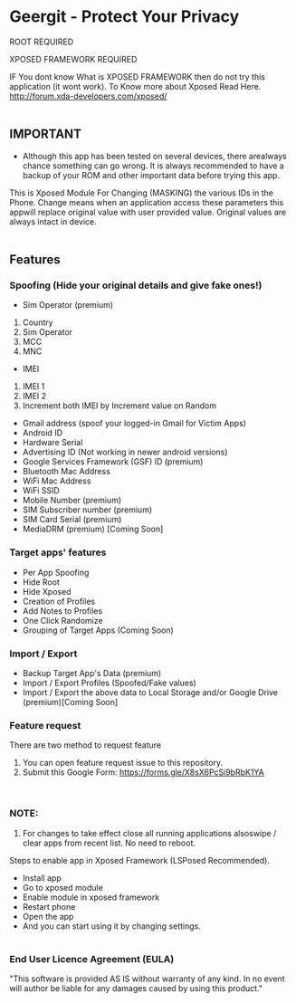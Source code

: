 # Geergit - Protect Your Privacy

ROOT REQUIRED

XPOSED FRAMEWORK REQUIRED

IF You dont know What is XPOSED FRAMEWORK then do not try this application (it wont work).
To Know more about Xposed Read Here.
http://forum.xda-developers.com/xposed/
<br/><br/>

## IMPORTANT

- Although this app has been tested on several devices, there arealways chance something can go wrong. It is always recommended to have a backup of your ROM and other important data before trying this app.

This is Xposed Module For Changing (MASKING) the various IDs in the Phone.
Change means when an application access these parameters this appwill replace original value with user provided value. Original values are always intact in device.
<br/><br/>

## Features

### Spoofing (Hide your original details and give fake ones!)

- Sim Operator (premium)

1. Country
2. Sim Operator
3. MCC
4. MNC

- IMEI

1. IMEI 1
2. IMEI 2
3. Increment both IMEI by Increment value on Random

- Gmail address (spoof your logged-in Gmail for Victim Apps)
- Android ID
- Hardware Serial
- Advertising ID (Not working in newer android versions)
- Google Services Framework (GSF) ID (premium)
- Bluetooth Mac Address
- WiFi Mac Address
- WiFi SSID
- Mobile Number (premium)
- SIM Subscriber number (premium)
- SIM Card Serial (premium)
- MediaDRM (premium) [Coming Soon]

### Target apps' features

- Per App Spoofing
- Hide Root
- Hide Xposed
- Creation of Profiles
- Add Notes to Profiles
- One Click Randomize
- Grouping of Target Apps (Coming Soon)

### Import / Export

- Backup Target App's Data (premium)
- Import / Export Profiles (Spoofed/Fake values)
- Import / Export the above data to Local Storage and/or Google Drive (premium)[Coming Soon]

### Feature request

There are two method to request feature

1. You can open feature request issue to this repository.
2. Submit this Google Form: https://forms.gle/X8sX6PcSi9bRbK1YA

<br/>

### NOTE:

1. For changes to take effect close all running applications alsoswipe / clear apps from recent list. No need to reboot.

Steps to enable app in Xposed Framework (LSPosed Recommended).

- Install app
- Go to xposed module
- Enable module in xposed framework
- Restart phone
- Open the app
- And you can start using it by changing settings.
  <br/><br/>

### End User Licence Agreement (EULA)

"This software is provided AS IS without warranty of any kind. In no event will author be liable for any damages caused by using this product."
